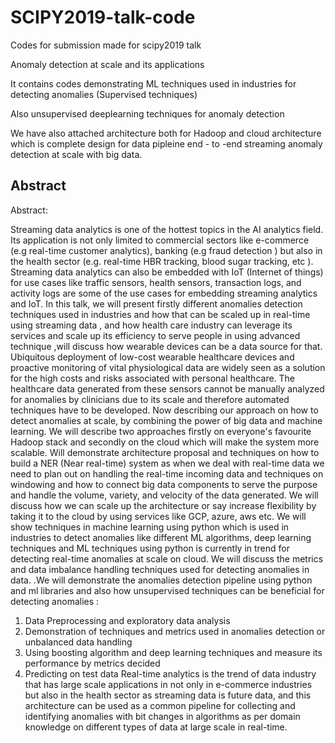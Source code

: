 # SCIPY2019-talk-code
Codes for submission made for scipy2019 talk

 Anomaly detection at scale and its applications
 
 It contains codes demonstrating ML techniques used in industries for detecting anomalies (Supervised techniques)
 
 Also unsupervised deeplearning techniques for anomaly detection 
 
 We have also attached architecture both for Hadoop and cloud architecture which is complete design for data pipleine end - to -end streaming anomaly detection  at scale with big data.

## Abstract

Abstract:  

Streaming data analytics is one of the hottest topics in the AI analytics field. Its application is not only limited to commercial sectors like e-commerce (e.g real-time customer analytics), banking (e.g fraud detection ) but also in the health sector (e.g. real-time HBR tracking, blood sugar tracking, etc ). Streaming data analytics can also be embedded with IoT (Internet of things) for use cases like traffic sensors, health sensors, transaction logs, and activity logs are some of the use cases for embedding streaming analytics and IoT. In this talk, we will present firstly different anomalies detection techniques used in industries and how that can be scaled up in real-time using streaming data , and how health care industry can leverage its services and scale up its efficiency to serve people in using advanced technique ,will discuss how wearable devices can be a data source for that. Ubiquitous deployment of low-cost wearable healthcare devices and proactive monitoring of vital physiological data are widely seen as a solution for the high costs and risks associated with personal healthcare. The healthcare data generated from these sensors cannot be manually analyzed for anomalies by clinicians due to its scale and therefore automated techniques have to be developed.
Now describing our approach on how to detect anomalies at scale, by combining the power of big data and machine learning. We will describe two approaches firstly on everyone's favourite Hadoop stack and secondly on the cloud which will make the system more scalable. Will demonstrate architecture proposal and techniques on how to build a NER (Near real-time) system as when we deal with real-time data we need to plan out on handling the real-time incoming data and techniques on windowing and how to connect big data components to serve the purpose and handle the volume, variety, and velocity of the data generated. We will discuss how we can scale up the architecture or say increase flexibility by taking it to the cloud by using services like GCP, azure, aws etc. We will show techniques in machine learning using python which is used in industries to detect anomalies like different ML algorithms, deep learning techniques and ML techniques using python is currently in trend for detecting real-time anomalies at scale on cloud. We will discuss the metrics and data imbalance handling techniques used for detecting anomalies in data. .We will demonstrate the anomalies detection pipeline using python and ml libraries and also how unsupervised techniques can be beneficial for detecting anomalies :
1) Data Preprocessing and exploratory data analysis
2) Demonstration of techniques and metrics used in anomalies detection or unbalanced data handling
3) Using boosting algorithm and deep learning techniques and measure its performance by metrics decided
4) Predicting on test data
Real-time analytics is the trend of data industry that has large scale applications in not only in e-commerce industries but also in the health sector as streaming data is future data, and this architecture can be used as a common pipeline for collecting and identifying anomalies with bit changes in algorithms as per domain knowledge on different types of data at large scale in real-time.
